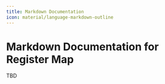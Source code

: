 ```yaml
---
title: Markdown Documentation
icon: material/language-markdown-outline
---
```


# Markdown Documentation for Register Map

TBD
